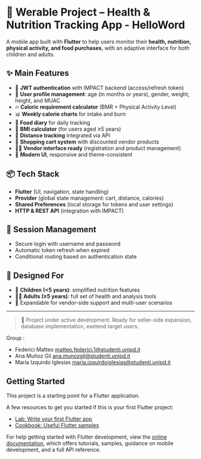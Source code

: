 

# 🧠 Werable Project – Health & Nutrition Tracking App - HelloWord

A mobile app built with **Flutter** to help users monitor their **health, nutrition, physical activity, and food purchases**, with an adaptive interface for both children and adults.

## ✨ Main Features

- 🔐 **JWT authentication** with IMPACT backend (access/refresh token)
- 👤 **User profile management**: age (in months or years), gender, weight, height, and MUAC
- 🔥 **Caloric requirement calculator** (BMR + Physical Activity Level)
- 📊 **Weekly calorie charts** for intake and burn
- 📝 **Food diary** for daily tracking
- 📏 **BMI calculator** (for users aged ≥5 years)
- 🏃 **Distance tracking** integrated via API
- 🛒 **Shopping cart system** with discounted vendor products
- 🧑‍💼 **Vendor interface ready** (registration and product management)
- 🎨 **Modern UI**, responsive and theme-consistent

## 📦 Tech Stack

- **Flutter** (UI, navigation, state handling)
- **Provider** (global state management: cart, distance, calories)
- **Shared Preferences** (local storage for tokens and user settings)
- **HTTP & REST API** (integration with IMPACT)

## 🔐 Session Management

- Secure login with username and password
- Automatic token refresh when expired
- Conditional routing based on authentication state

## 🧩 Designed For

- 👶 **Children (<5 years)**: simplified nutrition features
- 🧑‍🦰 **Adults (≥5 years)**: full set of health and analysis tools
- 🧾 Expandable for vendor-side support and multi-user scenarios

---

> 📌 Project under active development. Ready for seller-side expansion, database implementation, exetend target users.


Group :
- Federici Matteo matteo.federici.1@studenti.unipd.it
- Ana Muñoz Gil ana.munozgil@studenti.unipd.it 
- María Izquirdo Iglesias maría.izquirdoiglesias@studenti.unipd.it 

## Getting Started

This project is a starting point for a Flutter application.

A few resources to get you started if this is your first Flutter project:

- [Lab: Write your first Flutter app](https://docs.flutter.dev/get-started/codelab)
- [Cookbook: Useful Flutter samples](https://docs.flutter.dev/cookbook)

For help getting started with Flutter development, view the
[online documentation](https://docs.flutter.dev/), which offers tutorials,
samples, guidance on mobile development, and a full API reference.
